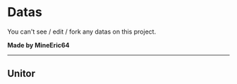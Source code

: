# Datas
You can't see / edit / fork any datas on this project.

**Made by MineEric64**

______________________
## Unitor

